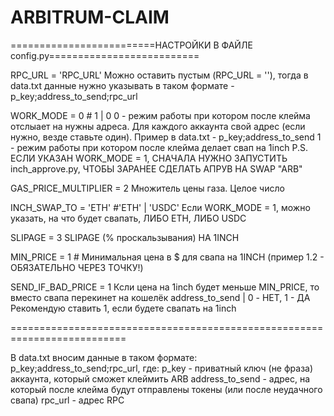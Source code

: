 # ARBITRUM-CLAIM
=========================НАСТРОЙКИ В ФАЙЛЕ config.py==========================

RPC_URL = 'RPC_URL'
Можно оставить пустым (RPC_URL = ''), тогда в data.txt данные нужно указывать в таком формате - p_key;address_to_send;rpc_url

WORK_MODE = 0 # 1 | 0 0 - режим работы при котором после клейма отслыает на нужны адреса. Для каждого аккаунта свой адрес (если нужно, везде ставьте один). Пример в data.txt - p_key;address_to_send 1 - режим работы при котором после клейма делает свап на 1inch P.S. ЕСЛИ УКАЗАН WORK_MODE = 1, СНАЧАЛА НУЖНО ЗАПУСТИТЬ inch_approve.py, ЧТОБЫ ЗАРАНЕЕ СДЕЛАТЬ АПРУВ НА SWAP "ARB"

GAS_PRICE_MULTIPLIER = 2 Множитель цены газа. Целое число

INCH_SWAP_TO = 'ETH' #'ETH' | 'USDC' Если WORK_MODE = 1, можно указать, на что будет свапать, ЛИБО ETH, ЛИБО USDC

SLIPAGE = 3 SLIPAGE (% проскальзывания) НА 1INCH

MIN_PRICE = 1 # Минимальная цена в $ для свапа на 1INCH (пример 1.2 - ОБЯЗАТЕЛЬНО ЧЕРЕЗ ТОЧКУ!)

SEND_IF_BAD_PRICE = 1 Ксли цена на 1inch будет меньше MIN_PRICE, то вместо свапа перекинет на кошелёк address_to_send | 0 - НЕТ, 1 - ДА Рекомендую ставить 1, если будете свапать на 1inch

==========================================================================

В data.txt вносим данные в таком формате: p_key;address_to_send;rpc_url, где: p_key - приватный ключ (не фраза) аккаунта, который сможет клеймить ARB address_to_send - адрес, на который после клейма будут отправлены токены (или после неудачного свапа) rpc_url - адрес RPC
